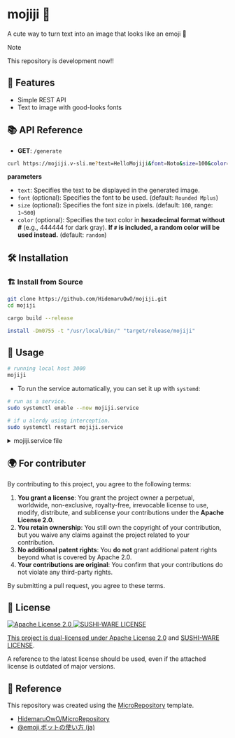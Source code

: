 <!-- YOU SHOULD RUN THIS COMMAND IF YOU USING VIM -->
<!-- :%s;HidemaruOwO/mojiji;USERNAME/REPONAME;g -->

# mojiji 🎨

A cute way to turn text into an image that looks like an emoji 🎨

> [!NOTE]
> This repository is development now!!

## 🚀 Features

- Simple REST API
- Text to image with good-looks fonts

## 📚 API Reference

- **GET**: `/generate`

```bash
curl https://mojiji.v-sli.me?text=HelloMojiji&font=Noto&size=100&color=444444
```

**parameters**

- `text`: Specifies the text to be displayed in the generated image.
- `font` (optional): Specifies the font to be used. (default: `Rounded Mplus`)
- `size` (optional): Specifies the font size in pixels. (default: `100`, range: `1~500`)
- `color` (optional): Specifies the text color in **hexadecimal format without #** (e.g., 444444 for dark gray). **If `#` is included, a random color will be used instead.** (default: `random`)

## 🛠 Installation

<!-- ```bash -->
<!-- brew install my-repository -->
<!-- ``` -->

<!-- | distribution         | command                         | -->
<!-- | -------------------- | ------------------------------- | -->
<!-- | Ubuntu               | `apt-get install <package>`     | -->
<!-- | Debian               | `apt install <package>`         | -->
<!-- | Arch Linux           | `pacman -S <package>`           | -->
<!-- | Fedora               | `dnf install <package>`         | -->
<!-- | CentOS               | `yum install <package>`         | -->
<!-- | openSUSE             | `zypper install <package>`      | -->
<!-- | Alpine Linux         | `apk add <package>`             | -->
<!-- | Gentoo               | `emerge <package>`              | -->
<!-- | NixOS                | `nix-env -iA nixpkgs.<package>` | -->
<!-- | macOS                | `brew install <package>`        | -->
<!-- | Windows (winget)     | `winget install <package>`      | -->
<!-- | Windows (Chocolatey) | `choco install <package>`       | -->

### 🏗 Install from Source

```sh
git clone https://github.com/HidemaruOwO/mojiji.git
cd mojiji

cargo build --release

install -Dm0755 -t "/usr/local/bin/" "target/release/mojiji"
```

## 🎯 Usage

```bash
# running local host 3000
mojiji
```

- To run the service automatically, you can set it up with `systemd`:

```sh
# run as a service.
sudo systemctl enable --now mojiji.service

# if u alerdy using interception.
sudo systemctl restart mojiji.service
```

<details>
<summary>mojiji.service file</summary>

```service
[Unit]
Description=Mojiji Web API
After=network.target

[Service]
#User=user
#WorkingDirectory=/home/user/app
ExecStart=/usr/local/bin/mojiji
Restart=always
StandardOutput=journal
StandardError=journal
Environment=PATH=/usr/bin:/usr/local/bin

[Install]
WantedBy=multi-user.target
```

</details>

## 🌍 For contributer

By contributing to this project, you agree to the following terms:

1. **You grant a license**: You grant the project owner a perpetual, worldwide, non-exclusive, royalty-free, irrevocable license to use, modify, distribute, and sublicense your contributions under the **Apache License 2.0**.
2. **You retain ownership**: You still own the copyright of your contribution, but you waive any claims against the project related to your contribution.
3. **No additional patent rights**: You **do not** grant additional patent rights beyond what is covered by Apache 2.0.
4. **Your contributions are original**: You confirm that your contributions do not violate any third-party rights.

By submitting a pull request, you agree to these terms.

## 📜 License

<div align="left" style="flex: inline" >
<a href="https://www.apache.org/licenses/LICENSE-2.0" >
<img src="https://img.shields.io/badge/License-Apache%20License%202.0-blue.svg" alt="Apache License 2.0"
</a>
<a href="https://github.com/MakeNowJust/sushi-ware" >
<img src="https://img.shields.io/badge/License-SUSHI--WARE%20%F0%9F%8D%A3-blue.svg" alt="SUSHI-WARE LICENSE"
</a>
</div>

This project is dual-licensed under [Apache License 2.0](licenses/APACHE-2.0.txt) and [SUSHI-WARE LICENSE](licenses/SUSHI-WARE.txt).

A reference to the latest license should be used, even if the attached license is outdated of major versions.

## 🤝 Reference

This repository was created using the [MicroRepository](https://github.com/HidemaruOwO/MicroRepository) template.

- [HidemaruOwO/MicroRepository](https://github.com/HidemaruOwO/MicroRepository)
- [@emoji ボットの使い方 (ja)](https://nzws.notion.site/emoji-ja-23238c8c0946453c8acdadc78fc9acb9)

